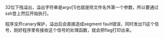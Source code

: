32位下栈溢出，溢出字符串是argv[1]也就是除文件名外第一个参数，所以要通过ssh登上然后开始执行。

程序没开canary保护，溢出后会直接造成segment fault错误，同时发出11这个信号，刚好程序里有接收这个信号的处理函数，就会把flag打印出来。
